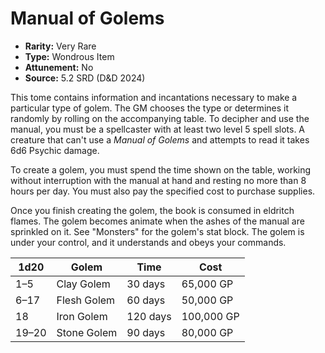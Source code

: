 # Manual of Golems

- **Rarity:** Very Rare
- **Type:** Wondrous Item
- **Attunement:** No
- **Source:** 5.2 SRD (D&D 2024)

This tome contains information and incantations necessary to make a particular type of golem. The GM chooses the type or determines it randomly by rolling on the accompanying table. To decipher and use the manual, you must be a spellcaster with at least two level 5 spell slots. A creature that can't use a *Manual of Golems* and attempts to read it takes 6d6 Psychic damage.

To create a golem, you must spend the time shown on the table, working without interruption with the manual at hand and resting no more than 8 hours per day. You must also pay the specified cost to purchase supplies.

Once you finish creating the golem, the book is consumed in eldritch flames. The golem becomes animate when the ashes of the manual are sprinkled on it. See "Monsters" for the golem's stat block. The golem is under your control, and it understands and obeys your commands.

| 1d20  | Golem       | Time     | Cost       |
|-------|-------------|----------|------------|
| 1–5   | Clay Golem  | 30 days  | 65,000 GP  |
| 6–17  | Flesh Golem | 60 days  | 50,000 GP  |
| 18    | Iron Golem  | 120 days | 100,000 GP |
| 19–20 | Stone Golem | 90 days  | 80,000 GP  |
